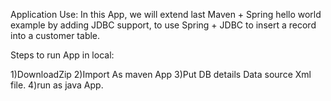 Application Use:
In this App, we will extend last Maven + Spring hello world example by adding JDBC support, to use Spring + JDBC to insert a record into a customer table.

Steps to run App in local:

1)DownloadZip
2)Import As maven App
3)Put DB details Data source Xml file.
4)run as java App.


